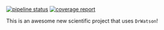 [![pipeline status](https://git.km3net.de/tgal/Neurthino.jl/badges/master/pipeline.svg)](https://git.km3net.de/tgal/Neurthino.jl/commits/master)
[![coverage report](https://git.km3net.de/tgal/Neurthino.jl/badges/master/coverage.svg)](https://git.km3net.de/tgal/Neurthino.jl/commits/master)

This is an awesome new scientific project that uses `DrWatson`!

